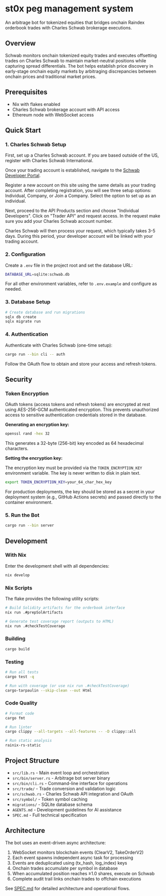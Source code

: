 # st0x peg management system

An arbitrage bot for tokenized equities that bridges onchain Raindex orderbook
trades with Charles Schwab brokerage executions.

## Overview

Schwab monitors onchain tokenized equity trades and executes offsetting trades
on Charles Schwab to maintain market-neutral positions while capturing spread
differentials. The bot helps establish price discovery in early-stage onchain
equity markets by arbitraging discrepancies between onchain prices and
traditional market prices.

## Prerequisites

- Nix with flakes enabled
- Charles Schwab brokerage account with API access
- Ethereum node with WebSocket access

## Quick Start

### 1. Charles Schwab Setup

First, set up a Charles Schwab account. If you are based outside of the US,
register with Charles Schwab International.

Once your trading account is established, navigate to the
[Schwab Developer Portal](https://developer.schwab.com/).

Register a new account on this site using the same details as your trading
account. After completing registration, you will see three setup options:
Individual, Company, or Join a Company. Select the option to set up as an
individual.

Next, proceed to the API Products section and choose "Individual Developers".
Click on "Trader API" and request access. In the request make sure you add your
Charles Schwab account number.

Charles Schwab will then process your request, which typically takes 3-5 days.
During this period, your developer account will be linked with your trading
account.

### 2. Configuration

Create a `.env` file in the project root and set the database URL:

```bash
DATABASE_URL=sqlite:schwab.db
```

For all other environment variables, refer to `.env.example` and configure as
needed.

### 3. Database Setup

```bash
# Create database and run migrations
sqlx db create
sqlx migrate run
```

### 4. Authentication

Authenticate with Charles Schwab (one-time setup):

```bash
cargo run --bin cli -- auth
```

Follow the OAuth flow to obtain and store your access and refresh tokens.

## Security

### Token Encryption

OAuth tokens (access tokens and refresh tokens) are encrypted at rest using
AES-256-GCM authenticated encryption. This prevents unauthorized access to
sensitive authentication credentials stored in the database.

**Generating an encryption key:**

```bash
openssl rand -hex 32
```

This generates a 32-byte (256-bit) key encoded as 64 hexadecimal characters.

**Setting the encryption key:**

The encryption key must be provided via the `TOKEN_ENCRYPTION_KEY` environment
variable. The key is never written to disk in plain text.

```bash
export TOKEN_ENCRYPTION_KEY=your_64_char_hex_key
```

For production deployments, the key should be stored as a secret in your
deployment system (e.g., GitHub Actions secrets) and passed directly to the
container environment.

### 5. Run the Bot

```bash
cargo run --bin server
```

## Development

### With Nix

Enter the development shell with all dependencies:

```bash
nix develop
```

### Nix Scripts

The flake provides the following utility scripts:

```bash
# Build Solidity artifacts for the orderbook interface
nix run .#prepSolArtifacts

# Generate test coverage report (outputs to HTML)
nix run .#checkTestCoverage
```

### Building

```bash
cargo build
```

### Testing

```bash
# Run all tests
cargo test -q

# Run with coverage (or use nix run .#checkTestCoverage)
cargo-tarpaulin --skip-clean --out Html
```

### Code Quality

```bash
# Format code
cargo fmt

# Run linter
cargo clippy --all-targets --all-features -- -D clippy::all

# Run static analysis
rainix-rs-static
```

## Project Structure

- `src/lib.rs` - Main event loop and orchestration
- `src/bin/server.rs` - Arbitrage bot server binary
- `src/bin/cli.rs` - Command-line interface for operations
- `src/trade/` - Trade conversion and validation logic
- `src/schwab.rs` - Charles Schwab API integration and OAuth
- `src/symbol/` - Token symbol caching
- `migrations/` - SQLite database schema
- `AGENTS.md` - Development guidelines for AI assistance
- `SPEC.md` - Full technical specification

## Architecture

The bot uses an event-driven async architecture:

1. WebSocket monitors blockchain events (ClearV2, TakeOrderV2)
2. Each event spawns independent async task for processing
3. Events are deduplicated using (tx_hash, log_index) keys
4. Onchain trades accumulate per symbol in database
5. When accumulated position reaches ≥1.0 shares, execute on Schwab
6. Complete audit trail links onchain trades to offchain executions

See [SPEC.md](SPEC.md) for detailed architecture and operational flows.
